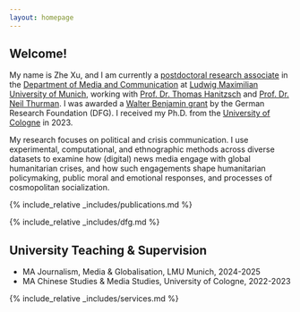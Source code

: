 ```yaml
---
layout: homepage
---
```


## Welcome!

My name is Zhe Xu, and I am currently a [postdoctoral research associate](https://www.ifkw.uni-muenchen.de/organisation/personen/mitarbeiter/xu_zhe/index.html) in the [Department of Media and Communication](https://www.ifkw.uni-muenchen.de/index.html) at [Ludwig Maximilian University of Munich](https://www.lmu.de/en/), working with [Prof. Dr. Thomas Hanitzsch](https://www.ifkw.uni-muenchen.de/organisation/personen/professoren/hanitzsch_thomas/index.html) and [Prof. Dr. Neil Thurman](https://neilthurman.com/). I was awarded a [Walter Benjamin grant](https://www.dfg.de/en/research-funding/funding-opportunities/programmes/individual/walter-benjamin) by the German Research Foundation (DFG). I received my Ph.D. from the [University of Cologne](https://portal.uni-koeln.de/es/uoc-home) in 2023.

My research focuses on political and crisis communication. I use experimental, computational, and ethnographic methods across diverse datasets to examine how (digital) news media engage with global humanitarian crises, and how such engagements shape humanitarian policymaking, public moral and emotional responses, and processes of cosmopolitan socialization.

{% include_relative _includes/publications.md %}

{% include_relative _includes/dfg.md %}

## University Teaching & Supervision

- MA Journalism, Media & Globalisation, LMU Munich, 2024-2025
- MA Chinese Studies & Media Studies, University of Cologne, 2022-2023

{% include_relative _includes/services.md %}

